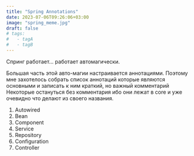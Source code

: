 ```yaml
---
title: "Spring Annotations"
date: 2023-07-06T09:26:06+03:00
image: "spring_meme.jpg"
draft: false
# tags:
#   - tagA
#   - tagB
---
```


Спринг работает... работает автомагически.

Большая часть этой авто-магии настраивается аннотациями.
Поэтому мне захотелось собрать список аннотаций которые являются основными и записать к ним краткий, но важный комментарий
Некоторые остануться без комментария ибо они лежат в core и уже очевидно что делают из своего названия.


1. Autowired
2. Bean
3. Component
4. Service
5. Repository
6. Configuration
7. Controller
